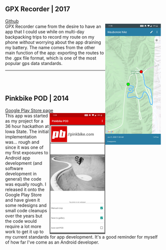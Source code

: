 

## GPX Recorder | 2017
[Github](https://github.com/BradPatras/gpx-recorder)  
<img style="float: right;" width="180px" src="/gpx-recorder.jpg">
GPX Recorder came from the desire to have an app that I could use while on multi-day backpacking trips to record my route on my phone _without_ worrying about the app draining my battery.  The name comes from the other main function of the app: exporting the routes to the .gpx file format, which is one of the most popular gps data standards. 

***
<br/>
<br/>

## Pinkbike POD | 2014
[Google Play Store page](https://play.google.com/store/apps/details?id=iboism.pinkbike.autopod)  
<img style="float: right;" width="180px" src="/pb-pod.jpg">
This app was started as my project for a 36 hour hackathon at Iowa State.  The initial implementation was... rough and since it was one of my first exposures to Android app development (and software development in general) the code was equally rough.  I released it onto the Google Play Store and have given it some redesigns and small code cleanups over the years but the code would require a lot more work to get it up to my current standards for app development. It's a good reminder for myself of how far I've come as an Android developer.
